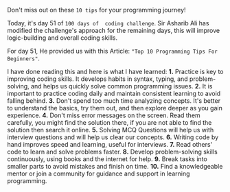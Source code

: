 Don't miss out on these `10 tips` for your programming journey! 


Today, it's day 51 of `100 days of  coding challenge`. Sir Asharib Ali has modified the challenge's approach for the remaining days, this will improve logic-building and overall coding skills.

For day 51, He provided us with this Article: `"Top 10 Programming Tips For Beginners"`.

I have done reading this and here is what I have learned:
**1.** Practice is key to improving coding skills. It develops habits in syntax, typing, and problem-solving, and helps us quickly solve common programming issues.
**2.** It is important to practice coding daily and maintain consistent learning to avoid falling behind.
**3.** Don't spend too much time analyzing concepts. It's better to understand the basics, try them out, and then explore deeper as you gain experience.
**4.** Don't miss error messages on the screen. Read them carefully, you might find the solution there, if you are not able to find the solution then search it online.
**5.** Solving MCQ Questions will help us with interview questions and will help us clear our concepts.
**6.** Writing code by hand improves speed and learning, useful for interviews.
**7.** Read others' code to learn and solve problems faster.
**8.** Develop problem-solving skills continuously, using books and the internet for help.
**9.** Break tasks into smaller parts to avoid mistakes and finish on time.
**10.** Find a knowledgeable mentor or join a community for guidance and support in learning programming.